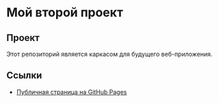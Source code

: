 # Мой второй проект

## Проект
Этот репозиторий  является каркасом для будущего веб-приложения.

## Ссылки

- [Публичная страница на GitHub Pages](https://mikle-kekich.github.io/KR1-Front-back/index.html)
